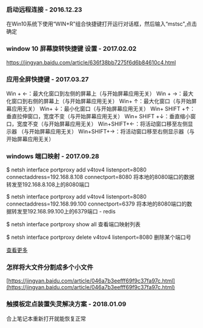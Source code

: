 ### 启动远程连接 - 2016.12.23
在Win10系统下使用“WIN+R”组合快捷键打开运行对话框，然后输入“mstsc",点击确定

### window 10 屏幕旋转快捷键 设置 - 2017.02.02
https://jingyan.baidu.com/article/636f38bb7275f6d6b84610c4.html

### 应用全屏快捷键 - 2017.03.27
Win + ←：最大化窗口到左侧的屏幕上（与开始屏幕应用无关）
Win + →：最大化窗口到右侧的屏幕上（与开始屏幕应用无关）
Win+ ↑：最大化窗口（与开始屏幕应用无关）
Win+ ↓：最小化窗口（与开始屏幕应用无关）
Win+ SHIFT +↑：垂直拉伸窗口，宽度不变（与开始屏幕应用无关）
Win+ SHIFT
+↓：垂直缩小窗口，宽度不变（与开始屏幕应用无关）
Win+SHIFT+←：将活动窗口移至左侧显示器
（与开始屏幕应用无关）
Win+SHIFT+→：将活动窗口移至右侧显示器（与开始屏幕应用无关）

### windows 端口映射 - 2017.09.28

$ netsh interface portproxy add v4tov4 listenport=8080 connectaddress=192.168.8.108 connectport=8080
将本地的8080端口的数据转发至192.168.8.108上的8080端口

$ netsh interface portproxy add v4tov4 listenport=8080 connectaddress=192.168.99.100 connectport=6379
将本地的8080端口的数据转发至192.168.99.100上的6379端口 - redis


$ netsh interface portproxy show all
查看端口映射列表

$ netsh interface portproxy delete v4tov4 listenport=8080
删除某个端口号

[查看更多](http://blog.sina.com.cn/s/blog_59cc90640102xhel.html)

### 怎样将大文件分割成多个小文件
[https://jingyan.baidu.com/article/046a7b3eefff69f9c37fa97c.html](https://jingyan.baidu.com/article/046a7b3eefff69f9c37fa97c.html)

### 触摸板定点装置失灵解决方案 - 2018.01.09

合上笔记本重新打开就能恢复正常